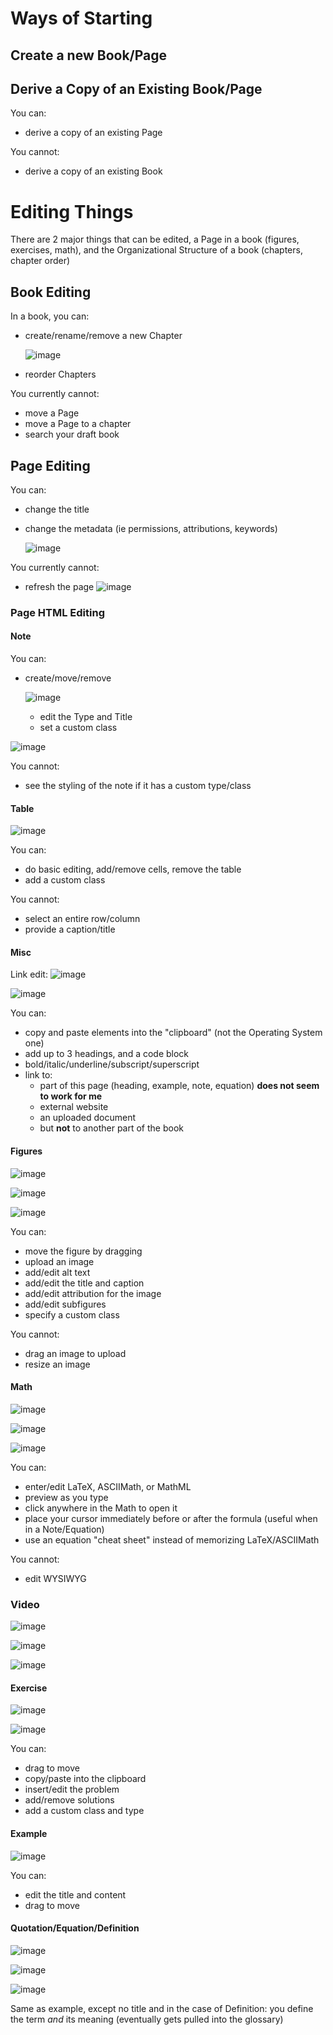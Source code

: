 # Ways of Starting

## Create a new Book/Page

## Derive a Copy of an Existing Book/Page

You can:

- derive a copy of an existing Page

You cannot:

- derive a copy of an existing Book


# Editing Things

There are 2 major things that can be edited, a Page in a book (figures, exercises, math), and the Organizational Structure of a book (chapters, chapter order)

## Book Editing

In a book, you can:

- create/rename/remove a new Chapter

    ![image](https://cloud.githubusercontent.com/assets/253202/18446209/56a9c5bc-78ef-11e6-9f4c-179ea241287c.png)

- reorder Chapters


You currently cannot:

- move a Page
- move a Page to a chapter
- search your draft book


## Page Editing

You can:

- change the title
- change the metadata (ie permissions, attributions, keywords)

    ![image](https://cloud.githubusercontent.com/assets/253202/18446187/31f4db44-78ef-11e6-8f9b-9c9de6fe88b1.png)



You currently cannot:

- refresh the page
    ![image](https://cloud.githubusercontent.com/assets/253202/18446360/01b62928-78f0-11e6-880c-678d15eb93a2.png)


### Page HTML Editing

#### Note

You can:

- create/move/remove

    ![image](https://cloud.githubusercontent.com/assets/253202/18446435/50586faa-78f0-11e6-8250-6a820306d8a3.png)

  - edit the Type and Title
  - set a custom class

![image](https://cloud.githubusercontent.com/assets/253202/18446529/b05042ac-78f0-11e6-89ec-450e71d0d20c.png)

You cannot:

- see the styling of the note if it has a custom type/class


#### Table

![image](https://cloud.githubusercontent.com/assets/253202/18446953/842d7260-78f2-11e6-8fb2-495778479432.png)

You can:

- do basic editing, add/remove cells, remove the table
- add a custom class

You cannot:

- select an entire row/column
- provide a caption/title

#### Misc

Link edit: ![image](https://cloud.githubusercontent.com/assets/253202/18447221/aab7ada0-78f3-11e6-8bd9-1ba099a5b0f0.png)

![image](https://cloud.githubusercontent.com/assets/253202/18447233/b4b4f682-78f3-11e6-8898-d3069158ff6a.png)


You can:

- copy and paste elements into the "clipboard" (not the Operating System one)
- add up to 3 headings, and a code block
- bold/italic/underline/subscript/superscript
- link to:
  - part of this page (heading, example, note, equation) **does not seem to work for me**
  - external website
  - an uploaded document
  - but **not** to another part of the book

#### Figures

![image](https://cloud.githubusercontent.com/assets/253202/18446989/aa2859c6-78f2-11e6-8328-ae797e5fd082.png)

![image](https://cloud.githubusercontent.com/assets/253202/18447004/b6baa4a0-78f2-11e6-8c2b-051e35fce9ab.png)

![image](https://cloud.githubusercontent.com/assets/253202/18446980/9e9c9f86-78f2-11e6-8faa-f2cf1e5316a6.png)

You can:

- move the figure by dragging
- upload an image
- add/edit alt text
- add/edit the title and caption
- add/edit attribution for the image
- add/edit subfigures
- specify a custom class

You cannot:

- drag an image to upload
- resize an image


#### Math

![image](https://cloud.githubusercontent.com/assets/253202/18447053/ee180028-78f2-11e6-9c3a-1a512064d9cc.png)

![image](https://cloud.githubusercontent.com/assets/253202/18447072/07261050-78f3-11e6-9b5e-c3202d9b7ce1.png)

![image](https://cloud.githubusercontent.com/assets/253202/18447084/12dfcdbe-78f3-11e6-8b87-771025da0c22.png)


You can:

- enter/edit LaTeX, ASCIIMath, or MathML
- preview as you type
- click anywhere in the Math to open it
- place your cursor immediately before or after the formula (useful when in a Note/Equation)
- use an equation "cheat sheet" instead of memorizing LaTeX/ASCIIMath

You cannot:

- edit WYSIWYG

### Video

![image](https://cloud.githubusercontent.com/assets/253202/18447149/6206fd2c-78f3-11e6-8b22-29dfbb017628.png)

![image](https://cloud.githubusercontent.com/assets/253202/18447201/92613d98-78f3-11e6-8466-5c61c9a595e7.png)

![image](https://cloud.githubusercontent.com/assets/253202/18447209/99aa33a2-78f3-11e6-8410-1a3279c1a867.png)


#### Exercise

![image](https://cloud.githubusercontent.com/assets/253202/18447289/febd3578-78f3-11e6-8a63-56739c06bfb6.png)

![image](https://cloud.githubusercontent.com/assets/253202/18447353/3afe3122-78f4-11e6-896f-a12c5c089faf.png)

You can:

- drag to move
- copy/paste into the clipboard
- insert/edit the problem
- add/remove solutions
- add a custom class and type


#### Example

![image](https://cloud.githubusercontent.com/assets/253202/18447431/96876cde-78f4-11e6-944c-f507a4775310.png)

You can:

- edit the title and content
- drag to move


#### Quotation/Equation/Definition

![image](https://cloud.githubusercontent.com/assets/253202/18447465/bf5f8150-78f4-11e6-8602-405fd2d6b641.png)

![image](https://cloud.githubusercontent.com/assets/253202/18447494/e0e129f0-78f4-11e6-9761-81ec746006ec.png)

![image](https://cloud.githubusercontent.com/assets/253202/18447528/0b8a335e-78f5-11e6-9111-37f9b2a9b3e3.png)


Same as example, except no title and in the case of Definition: you define the term _and_ its meaning (eventually gets pulled into the glossary)

